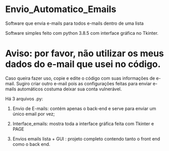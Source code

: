 # Envio_Automatico_Emails
Software que envia e-mails para todos e-mails dentro de uma lista 

Software simples feito com python 3.8.5 com interface gráfica no Tkinter.

# Aviso: por favor, não utilizar os meus dados do e-mail que usei no código. 
  Caso queira fazer uso, copie e edite o código com suas informações de e-mail. Sugiro criar outro e-mail
pois as configurações feitas para enviar e-mails automáticos costuma deixar sua conta vulnerável.

Há 3 arquivos .py: 
1) Envio de E-mails: contém apenas o back-end e serve para enviar um único email
por vez; 

2) Interface_emails: mostra toda a interface gráfica feita com Tkinter e PAGE

3) Envios emails lista + GUI : projeto completo contendo tanto o front end como o back end. 
